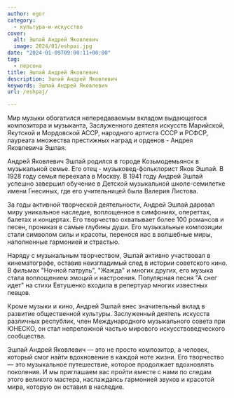```yaml
---
author: egor
category:
  - культура-и-искусство
cover:
  alt: Эшпай Андрей Яковлевич
  image: 2024/01/eshpai.jpg
date: "2024-01-09T09:00:11+00:00"
tag:
  - персона
title: Эшпай Андрей Яковлевич
description: Эшпай Андрей Яковлевич
keywords: Эшпай Андрей Яковлевич
url: /eshpaj/

---
```

Мир музыки обогатился непередаваемым вкладом выдающегося композитора и музыканта, Заслуженного деятеля искусств Марийской, Якутской и Мордовской АССР, народного артиста СССР и РСФСР, лауреата множества престижных наград и орденов \- Андрея Яковлевича Эшпая.

Андрей Яковлевич Эшпай родился в городе Козьмодемьянск в музыкальной семье. Его отец \- музыковед-фольклорист Яков Эшпай. В 1928 году семья переехала в Москву. В 1941 году Андрей Эшпай успешно завершил обучение в Детской музыкальной школе-семилетке имени Гнесиных, где его учительницей была Валерия Листова.

За годы активной творческой деятельности, Андрей Эшпай даровал миру уникальное наследие, воплощенное в симфониях, опереттах, балетах и концертах. Его творчество охватывает более 100 романсов и песен, проникая в самые глубины души. Его музыкальные композиции стали символом силы и красоты, перенося нас в волшебные миры, наполненные гармонией и страстью.

Наряду с музыкальным творчеством, Эшпай активно участвовал в кинематографе, оставив неизгладимый след в истории советского кино. В фильмах "Ночной патруль", "Жажда" и многих других, его музыка стала воплощением эмоций и настроения. Популярная песня "А снег идет" на стихи Евтушенко входила в репертуар многих известных певцов.

Кроме музыки и кино, Андрей Эшпай внес значительный вклад в развитие общественной культуры. Заслуженный деятель искусств различных республик, член Международного музыкального совета при ЮНЕСКО, он стал непреложной частью мирового искусствоведческого сообщества.

Эшпай Андрей Яковлевич — это не просто композитор, а человек, который смог найти вдохновение в каждой ноте жизни. Его творчество — это музыкальное путешествие, которое продолжает вдохновлять поколения. И мы приглашаем вас пройти вместе с нами по следам этого великого мастера, наслаждаясь гармонией звуков и красотой мира, которую он оставил в наследие.
